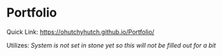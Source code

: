 # Portfolio
 Quick Link: https://ohutchyhutch.github.io/Portfolio/

Utilizes:
  *System is not set in stone yet so this will not be filled out for a bit*
